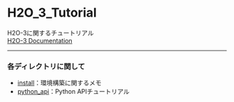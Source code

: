 # H2O_3_Tutorial
H2O-3に関するチュートリアル  
[H2O-3 Documentation](https://docs.h2o.ai/h2o/latest-stable/h2o-docs/index.html)
  
***
### 各ディレクトリに関して
- [install](./install)：環境構築に関するメモ
- [python_api](./python_api)：Python APIチュートリアル
  
